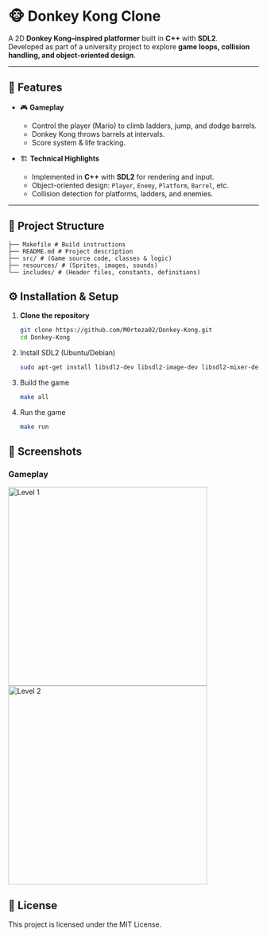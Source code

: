 # 🐵 Donkey Kong Clone  

A 2D **Donkey Kong–inspired platformer** built in **C++** with **SDL2**.  
Developed as part of a university project to explore **game loops, collision handling, and object-oriented design**.  

---

## 🚀 Features  

- 🎮 **Gameplay**  
  - Control the player (Mario) to climb ladders, jump, and dodge barrels.  
  - Donkey Kong throws barrels at intervals.  
  - Score system & life tracking.  

- 🏗 **Technical Highlights**  
  - Implemented in **C++** with **SDL2** for rendering and input.  
  - Object-oriented design: `Player`, `Enemy`, `Platform`, `Barrel`, etc.  
  - Collision detection for platforms, ladders, and enemies.  

---

## 📂 Project Structure 
    ├── Makefile # Build instructions
    ├── README.md # Project description
    ├── src/ # (Game source code, classes & logic)
    ├── resources/ # (Sprites, images, sounds)
    └── includes/ # (Header files, constants, definitions)


## ⚙️ Installation & Setup  
1. **Clone the repository**  
   ```bash
   git clone https://github.com/M0rteza02/Donkey-Kong.git
   cd Donkey-Kong
2. Install SDL2 (Ubuntu/Debian)
    ```bash
    sudo apt-get install libsdl2-dev libsdl2-image-dev libsdl2-mixer-dev
3. Build the game
    ```bash
    make all
4. Run the game 
    ```bash
    make run

## 📸 Screenshots  

### Gameplay
<img src="./screenshots/DonkeyKong.png" alt="Level 1" width="400"/>  
<img src="./screenshots/DonkeyKong1.png" alt="Level 2" width="400"/>
 


## 📜 License

This project is licensed under the MIT License.